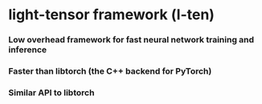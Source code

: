 # light-tensor framework (l-ten)

### Low overhead framework for fast neural network training and inference

### Faster than libtorch (the C++ backend for PyTorch)

### Similar API to libtorch
